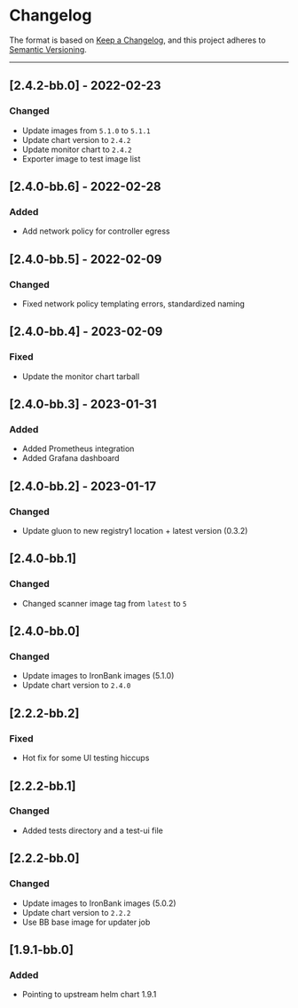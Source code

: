 # Changelog

The format is based on [Keep a Changelog](https://keepachangelog.com/en/1.0.0/), and this project adheres to [Semantic Versioning](https://semver.org/spec/v2.0.0.html).

---
## [2.4.2-bb.0] - 2022-02-23
### Changed
- Update images from `5.1.0` to `5.1.1`
- Update chart version to `2.4.2`
- Update monitor chart to `2.4.2`
- Exporter image to test image list

## [2.4.0-bb.6] - 2022-02-28
### Added
- Add network policy for controller egress

## [2.4.0-bb.5] - 2022-02-09
### Changed
- Fixed network policy templating errors, standardized naming

## [2.4.0-bb.4] - 2023-02-09
### Fixed
- Update the monitor chart tarball

## [2.4.0-bb.3] - 2023-01-31
### Added
- Added Prometheus integration
- Added Grafana dashboard

## [2.4.0-bb.2] - 2023-01-17
### Changed
- Update gluon to new registry1 location + latest version (0.3.2)

## [2.4.0-bb.1]
### Changed
- Changed scanner image tag from `latest` to `5` 

## [2.4.0-bb.0]
### Changed
- Update images to IronBank images (5.1.0) 
- Update chart version to `2.4.0`

## [2.2.2-bb.2]
### Fixed
- Hot fix for some UI testing hiccups

## [2.2.2-bb.1]
### Changed
- Added tests directory and a test-ui file

## [2.2.2-bb.0]
### Changed
- Update images to IronBank images (5.0.2) 
- Update chart version to `2.2.2`
- Use BB base image for updater job

## [1.9.1-bb.0]
### Added
- Pointing to upstream helm chart 1.9.1

